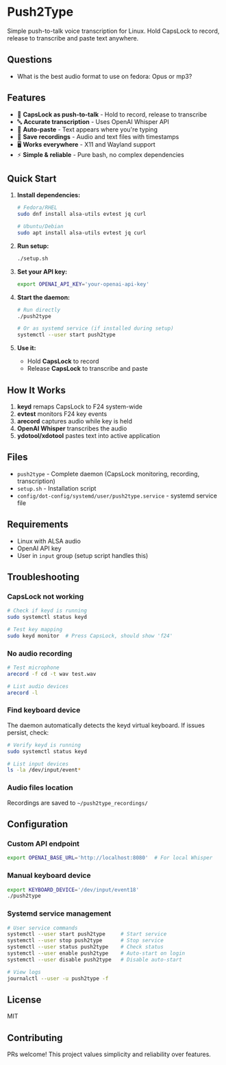 # Push2Type

Simple push-to-talk voice transcription for Linux. Hold CapsLock to record, release to transcribe and paste text anywhere.

## Questions

- What is the best audio format to use on fedora: Opus or mp3?

## Features

- 🎤 **CapsLock as push-to-talk** - Hold to record, release to transcribe
- 🔤 **Accurate transcription** - Uses OpenAI Whisper API
- 📝 **Auto-paste** - Text appears where you're typing
- 💾 **Save recordings** - Audio and text files with timestamps
- 🖥️ **Works everywhere** - X11 and Wayland support
- ⚡ **Simple & reliable** - Pure bash, no complex dependencies

## Quick Start

1. **Install dependencies:**

   ```bash
   # Fedora/RHEL
   sudo dnf install alsa-utils evtest jq curl

   # Ubuntu/Debian
   sudo apt install alsa-utils evtest jq curl
   ```

2. **Run setup:**

   ```bash
   ./setup.sh
   ```

3. **Set your API key:**

   ```bash
   export OPENAI_API_KEY='your-openai-api-key'
   ```

4. **Start the daemon:**

   ```bash
   # Run directly
   ./push2type

   # Or as systemd service (if installed during setup)
   systemctl --user start push2type
   ```

5. **Use it:**
   - Hold **CapsLock** to record
   - Release **CapsLock** to transcribe and paste

## How It Works

1. **keyd** remaps CapsLock to F24 system-wide
2. **evtest** monitors F24 key events
3. **arecord** captures audio while key is held
4. **OpenAI Whisper** transcribes the audio
5. **ydotool/xdotool** pastes text into active application

## Files

- `push2type` - Complete daemon (CapsLock monitoring, recording, transcription)
- `setup.sh` - Installation script  
- `config/dot-config/systemd/user/push2type.service` - systemd service file

## Requirements

- Linux with ALSA audio
- OpenAI API key
- User in `input` group (setup script handles this)

## Troubleshooting

### CapsLock not working

```bash
# Check if keyd is running
sudo systemctl status keyd

# Test key mapping
sudo keyd monitor  # Press CapsLock, should show 'f24'
```

### No audio recording

```bash
# Test microphone
arecord -f cd -t wav test.wav

# List audio devices
arecord -l
```

### Find keyboard device

The daemon automatically detects the keyd virtual keyboard. If issues persist, check:

```bash
# Verify keyd is running
sudo systemctl status keyd

# List input devices  
ls -la /dev/input/event*
```

### Audio files location

Recordings are saved to `~/push2type_recordings/`

## Configuration

### Custom API endpoint

```bash
export OPENAI_BASE_URL='http://localhost:8080'  # For local Whisper
```

### Manual keyboard device

```bash
export KEYBOARD_DEVICE='/dev/input/event18'
./push2type
```

### Systemd service management

```bash
# User service commands
systemctl --user start push2type     # Start service
systemctl --user stop push2type      # Stop service
systemctl --user status push2type    # Check status
systemctl --user enable push2type    # Auto-start on login
systemctl --user disable push2type   # Disable auto-start

# View logs
journalctl --user -u push2type -f
```

## License

MIT

## Contributing

PRs welcome! This project values simplicity and reliability over features.

